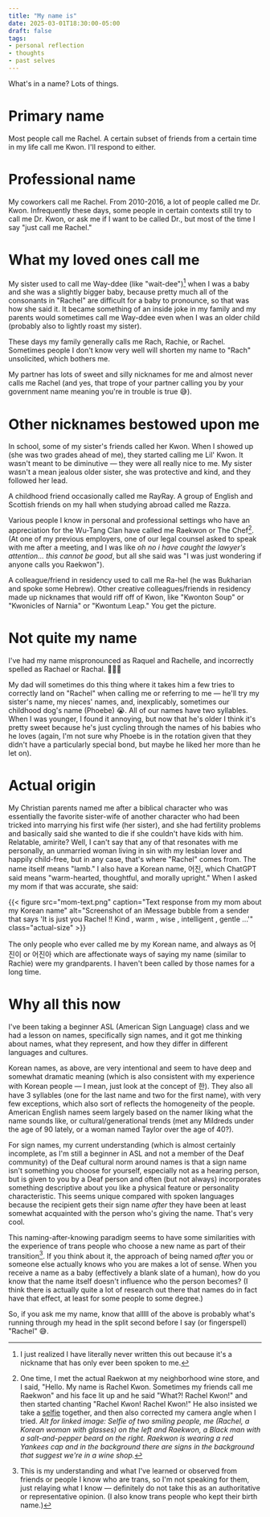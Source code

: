 ```yaml
---
title: "My name is"
date: 2025-03-01T18:30:00-05:00
draft: false
tags: 
- personal reflection
- thoughts
- past selves
---
```


What's in a name? Lots of things.

# Primary name
Most people call me Rachel. A certain subset of friends from a certain time in my life call me Kwon. I'll respond to either.

# Professional name
My coworkers call me Rachel. From 2010-2016, a lot of people called me Dr. Kwon. Infrequently these days, some people in certain contexts still try to call me Dr. Kwon, or ask me if I want to be called Dr., but most of the time I say "just call me Rachel."

# What my loved ones call me
My sister used to call me Way-ddee (like "wait-dee")[^1] when I was a baby and she was a slightly bigger baby, because pretty much all of the consonants in "Rachel" are difficult for a baby to pronounce, so that was how she said it. It became something of an inside joke in my family and my parents would sometimes call me Way-ddee even when I was an older child (probably also to lightly roast my sister). 

These days my family generally calls me Rach, Rachie, or Rachel. Sometimes people I don't know very well will shorten my name to "Rach" unsolicited, which bothers me.

My partner has lots of sweet and silly nicknames for me and almost never calls me Rachel (and yes, that trope of your partner calling you by your government name meaning you're in trouble is true 😅).

# Other nicknames bestowed upon me
In school, some of my sister's friends called her Kwon. When I showed up (she was two grades ahead of me), they started calling me Lil' Kwon. It wasn't meant to be diminutive — they were all really nice to me. My sister wasn't a mean jealous older sister, she was protective and kind, and they followed her lead.

A childhood friend occasionally called me RayRay. A group of English and Scottish friends on my hall when studying abroad called me Razza.

Various people I know in personal and professional settings who have an appreciation for the Wu-Tang Clan have called me Raekwon or The Chef[^2]. (At one of my previous employers, one of our legal counsel asked to speak with me after a meeting, and I was like *oh no i have caught the lawyer's attention... this cannot be good*, but all she said was "I was just wondering if anyone calls you Raekwon").

A colleague/friend in residency used to call me Ra-hel (he was Bukharian and spoke some Hebrew). Other creative colleagues/friends in residency made up nicknames that would riff off of Kwon, like "Kwonton Soup" or "Kwonicles of Narnia" or  "Kwontum Leap." You get the picture.

# Not quite my name
I've had my name mispronounced as Raquel and Rachelle, and incorrectly spelled as Rachael or Rachal. 🤷🏻‍♀️

My dad will sometimes do this thing where it takes him a few tries to correctly land on "Rachel" when calling me or referring to me — he'll try my sister's name, my nieces' names, and, inexplicably, sometimes our childhood dog's name (Phoebe) 😭. All of our names have two syllables. When I was younger, I found it annoying, but now that he's older I think it's pretty sweet because he's just cycling through the names of his babies who he loves (again, I'm not sure why Phoebe is in the rotation given that they didn't have a particularly special bond, but maybe he liked her more than he let on).

# Actual origin
My Christian parents named me after a biblical character who was essentially the favorite sister-wife of another character who had been tricked into marrying his first wife (her sister), and she had fertility problems and basically said she wanted to die if she couldn't have kids with him. Relatable, amirite? Well, I can't say that any of that resonates with me personally, an unmarried woman living in sin with my lesbian lover and happily child-free, but in any case, that's where "Rachel" comes from. The name itself means "lamb." I also have a Korean name, 어진, which ChatGPT said means "warm-hearted, thoughtful, and morally upright." When I asked my mom if that was accurate, she said:

{{< figure src="mom-text.png" caption="Text response from my mom about my Korean name" alt="Screenshot of an iMessage bubble from a sender that says 'It is just you Rachel !! Kind , warm , wise , intelligent , gentle ...'" class="actual-size" >}}

The only people who ever called me by my Korean name, and always as 어진이 or 어진아 which are affectionate ways of saying my name (similar to Rachie) were my grandparents. I haven't been called by those names for a long time.

# Why all this now
I've been taking a beginner ASL (American Sign Language) class and we had a lesson on names, specifically sign names, and it got me thinking about names, what they represent, and how they differ in different languages and cultures. 

Korean names, as above, are very intentional and seem to have deep and somewhat dramatic meaning (which is also consistent with my experience with Korean people — I mean, just look at the concept of 한). They also all have 3 syllables (one for the last name and two for the first name), with very few exceptions, which also sort of reflects the homogeneity of the people. American English names seem largely based on the namer liking what the name sounds like, or cultural/generational trends (met any Mildreds under the age of 90 lately, or a woman named Taylor over the age of 40?). 

For sign names, my current understanding (which is almost certainly incomplete, as I'm still a beginner in ASL and not a member of the Deaf community) of the Deaf cultural norm around names is that a sign name isn't something you choose for yourself, especially not as a hearing person, but is given to you by a Deaf person and often (but not always) incorporates something descriptive about you like a physical feature or personality characteristic. This seems unique compared with spoken languages because the recipient gets their sign name *after* they have been at least somewhat acquainted with the person who's giving the name. That's very cool.

This naming-after-knowing paradigm seems to have some similarities with the experience of trans people who choose a new name as part of their transition[^3]. If you think about it, the approach of being named *after* you or someone else actually knows who you are makes a lot of sense. When you receive a name as a baby (effectively a blank slate of a human), how do you know that the name itself doesn't influence who the person becomes? (I think there is actually quite a lot of research out there that names do in fact have that effect, at least for some people to some degree.)

So, if you ask me my name, know that alllll of the above is probably what's running through my head in the split second before I say (or fingerspell) "Rachel" 😅.

[^1]: I just realized I have literally never written this out because it's a nickname that has only ever been spoken to me.
[^2]: One time, I met the actual Raekwon at my neighborhood wine store, and I said, "Hello. My name is Rachel Kwon. Sometimes my friends call me Raekwon" and his face lit up and he said "What?! Rachel Kwon!" and then started chanting "Rachel Kwon! Rachel Kwon!" He also insisted we take a [selfie](raekwonx2.png) together, and then also corrected my camera angle when I tried. _Alt for linked image: Selfie of two smiling people, me (Rachel, a Korean woman with glasses) on the left and Raekwon, a Black man with a salt-and-pepper beard on the right. Raekwon is wearing a red Yankees cap and in the background there are signs in the background that suggest we're in a wine shop._
[^3]: This is my understanding and what I've learned or observed from friends or people I know who are trans, so I'm not speaking for them, just relaying what I know — definitely do not take this as an authoritative or representative opinion. (I also know trans people who kept their birth name.)